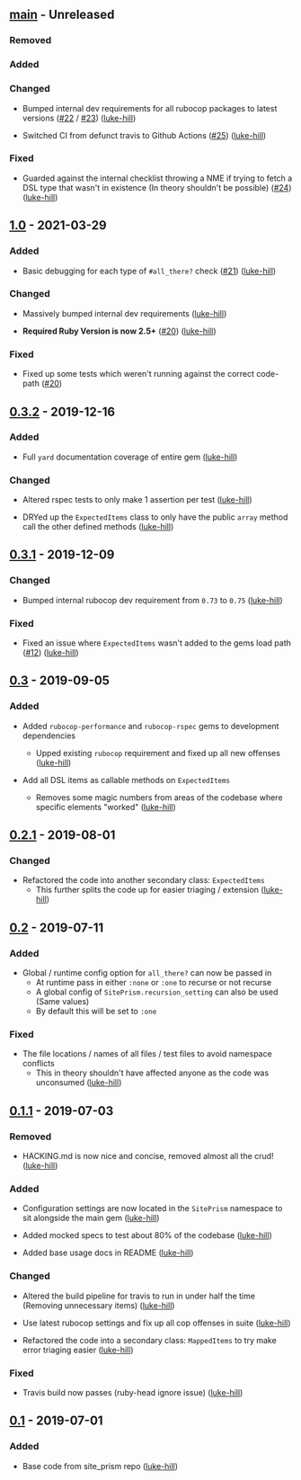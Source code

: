 ## [main] - Unreleased
### Removed

### Added

### Changed
- Bumped internal dev requirements for all rubocop packages to latest versions ([#22] / [#23])
  ([luke-hill])

- Switched CI from defunct travis to Github Actions ([#25])
  ([luke-hill])

### Fixed
- Guarded against the internal checklist throwing a NME if trying to fetch a DSL type that wasn't
  in existence (In theory shouldn't be possible) ([#24])
  ([luke-hill])

## [1.0] - 2021-03-29
### Added
- Basic debugging for each type of `#all_there?` check ([#21])
([luke-hill])

### Changed
- Massively bumped internal dev requirements
  ([luke-hill])

- **Required Ruby Version is now 2.5+** ([#20])
  ([luke-hill])

### Fixed
- Fixed up some tests which weren't running against the correct code-path ([#20])

## [0.3.2] - 2019-12-16
### Added
- Full `yard` documentation coverage of entire gem
([luke-hill])

### Changed
- Altered rspec tests to only make 1 assertion per test
([luke-hill])

- DRYed up the `ExpectedItems` class to only have the public `array` method call the other defined methods
([luke-hill])

## [0.3.1] - 2019-12-09
### Changed
- Bumped internal rubocop dev requirement from `0.73` to `0.75`
([luke-hill])

### Fixed
- Fixed an issue where `ExpectedItems` wasn't added to the gems load path ([#12])
([luke-hill])

## [0.3] - 2019-09-05
### Added
- Added `rubocop-performance` and `rubocop-rspec` gems to development dependencies
  - Upped existing `rubocop` requirement and fixed up all new offenses
([luke-hill])

- Add all DSL items as callable methods on `ExpectedItems`
  - Removes some magic numbers from areas of the codebase where specific elements "worked"
([luke-hill])

## [0.2.1] - 2019-08-01
### Changed
- Refactored the code into another secondary class: `ExpectedItems`
  - This further splits the code up for easier triaging / extension
([luke-hill])

## [0.2] - 2019-07-11
### Added
- Global / runtime config option for `all_there?` can now be passed in
  - At runtime pass in either `:none` or `:one` to recurse or not recurse
  - A global config of `SitePrism.recursion_setting` can also be used (Same values)
  - By default this will be set to `:one`

### Fixed
- The file locations / names of all files / test files to avoid namespace conflicts
  - This in theory shouldn't have affected anyone as the code was unconsumed
([luke-hill])

## [0.1.1] - 2019-07-03
### Removed
- HACKING.md is now nice and concise, removed almost all the crud!
([luke-hill])

### Added
- Configuration settings are now located in the `SitePrism` namespace to sit alongside the main gem
([luke-hill])

- Added mocked specs to test about 80% of the codebase
([luke-hill])

- Added base usage docs in README
([luke-hill])

### Changed
- Altered the build pipeline for travis to run in under half the time (Removing unnecessary items)
([luke-hill])

- Use latest rubocop settings and fix up all cop offenses in suite
([luke-hill])

- Refactored the code into a secondary class: `MappedItems` to try make error triaging easier
([luke-hill])

### Fixed
- Travis build now passes (ruby-head ignore issue)
([luke-hill])

## [0.1] - 2019-07-01
### Added
- Base code from site_prism repo
([luke-hill])

<!-- Releases -->
[main]:       https://github.com/site-prism/site_prism-all_there/compare/v1.0...main
[1.0]:        https://github.com/site-prism/site_prism-all_there/compare/v0.3.2...v1.0
[0.3.2]:      https://github.com/site-prism/site_prism-all_there/compare/v0.3.1...v0.3.2
[0.3.1]:      https://github.com/site-prism/site_prism-all_there/compare/v0.3...v0.3.1
[0.3]:        https://github.com/site-prism/site_prism-all_there/compare/v0.2.1...v0.3
[0.2.1]:      https://github.com/site-prism/site_prism-all_there/compare/v0.2...v0.2.1
[0.2]:        https://github.com/site-prism/site_prism-all_there/compare/v0.1.1...v0.2
[0.1.1]:      https://github.com/site-prism/site_prism-all_there/compare/v0.1...v0.1.1
[0.1]:        https://github.com/site-prism/site_prism-all_there/compare/a778bb...v0.1

<!-- Contributors in chronological order -->
[luke-hill]:  https://github.com/luke-hill

<!-- Issue/PR References to the repo -->
[#25]:        https://github.com/site-prism/site_prism-all_there/pull/25
[#24]:        https://github.com/site-prism/site_prism-all_there/pull/24
[#23]:        https://github.com/site-prism/site_prism-all_there/pull/23
[#22]:        https://github.com/site-prism/site_prism-all_there/pull/22
[#21]:        https://github.com/site-prism/site_prism-all_there/pull/21
[#20]:        https://github.com/site-prism/site_prism-all_there/pull/20
[#12]:        https://github.com/site-prism/site_prism-all_there/issues/12
